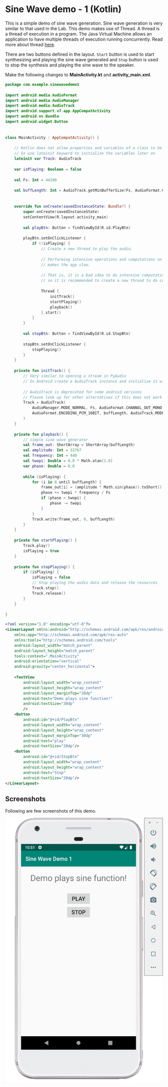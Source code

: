 # Sine Wave demo - 1 (Kotlin)

This is a simple demo of sine wave generation. Sine wave generation is very similar to that used in the Lab.
This demo makes use of Thread. A thread is a thread of execution in a program. The Java Virtual Machine allows an application to have multiple threads of execution running concurrently. Read more about thread [here](https://kotlinlang.org/api/latest/jvm/stdlib/kotlin.concurrent/thread.html).

There are two buttons defined in the layout. `Start` button is used to start synthesizing and playing the sine wave generated and `Stop` button is used to stop the synthesis and playing the sine wave to the speaker.

Make the following changes to **MainActivity.kt** and **activity_main.xml**.

```kotlin
package com.example.sinewavedemo1

import android.media.AudioFormat
import android.media.AudioManager
import android.media.AudioTrack
import android.support.v7.app.AppCompatActivity
import android.os.Bundle
import android.widget.Button


class MainActivity : AppCompatActivity() {

    // Kotlin does not allow properties and variables of a class to be uninitialized
    // So use lateinit keyword to initialize the variables later on
    lateinit var Track: AudioTrack

    var isPlaying: Boolean = false

    val Fs: Int = 44100

    val buffLength: Int = AudioTrack.getMinBufferSize(Fs, AudioFormat.CHANNEL_OUT_MONO, AudioFormat.ENCODING_PCM_16BIT)


    override fun onCreate(savedInstanceState: Bundle?) {
        super.onCreate(savedInstanceState)
        setContentView(R.layout.activity_main)

        val playBtn: Button = findViewById(R.id.PlayBtn)

        playBtn.setOnClickListener {
            if (!isPlaying) {
                // Create a new thread to play the audio.

                // Performing intensive operations and computations on the main UI thread,
                // makes the app slow.

                // That is, it is a bad idea to do intensive computations on main UI thread,
                // so it is recommended to create a new thread to do computations in the background

                Thread {
                    initTrack()
                    startPlaying()
                    playback()
                }.start()
            }
        }

        val stopBtn: Button = findViewById(R.id.StopBtn)

        stopBtn.setOnClickListener {
            stopPlaying()
        }
    }

    private fun initTrack() {
        // Very similar to opening a stream in PyAudio
        // In Android create a AudioTrack instance and initialize it with different parameters

        // AudioTrack is deprecated for some android versions
        // Please look up for other alternatives if this does not work
        Track = AudioTrack(
            AudioManager.MODE_NORMAL, Fs, AudioFormat.CHANNEL_OUT_MONO,
            AudioFormat.ENCODING_PCM_16BIT, buffLength, AudioTrack.MODE_STREAM
        )
    }

    private fun playback() {
        // simple sine wave generator
        val frame_out: ShortArray = ShortArray(buffLength)
        val amplitude: Int = 32767
        val frequency: Int = 440
        val twopi: Double = 8.0 * Math.atan(1.0)
        var phase: Double = 0.0

        while (isPlaying) {
            for (i in 0 until buffLength) {
                frame_out[i] = (amplitude * Math.sin(phase)).toShort()
                phase += twopi * frequency / Fs
                if (phase > twopi) {
                    phase -= twopi
                }
            }
            Track.write(frame_out, 0, buffLength)
        }
    }

    private fun startPlaying() {
        Track.play()
        isPlaying = true
    }

    private fun stopPlaying() {
        if (isPlaying) {
            isPlaying = false
            // Stop playing the audio data and release the resources
            Track.stop()
            Track.release()
        }
    }

}

```

```XML
<?xml version="1.0" encoding="utf-8"?>
<LinearLayout xmlns:android="http://schemas.android.com/apk/res/android"
    xmlns:app="http://schemas.android.com/apk/res-auto"
    xmlns:tools="http://schemas.android.com/tools"
    android:layout_width="match_parent"
    android:layout_height="match_parent"
    tools:context=".MainActivity"
    android:orientation="vertical"
    android:gravity="center_horizontal">

    <TextView
        android:layout_width="wrap_content"
        android:layout_height="wrap_content"
        android:layout_marginTop="20dp"
        android:text="Demo plays sine function!"
        android:textSize="30dp"
        />
    <Button
        android:id="@+id/PlayBtn"
        android:layout_width="wrap_content"
        android:layout_height="wrap_content"
        android:layout_marginTop="30dp"
        android:text="play"
        android:textSize="20dp"/>
    <Button
        android:id="@+id/StopBtn"
        android:layout_width="wrap_content"
        android:layout_height="wrap_content"
        android:text="Stop"
        android:textSize="20dp"/>
</LinearLayout>
```

## Screenshots

Following are few screenshots of this demo.

![1](../../../images/screenshots/sine_wave_demo1_1.png)
